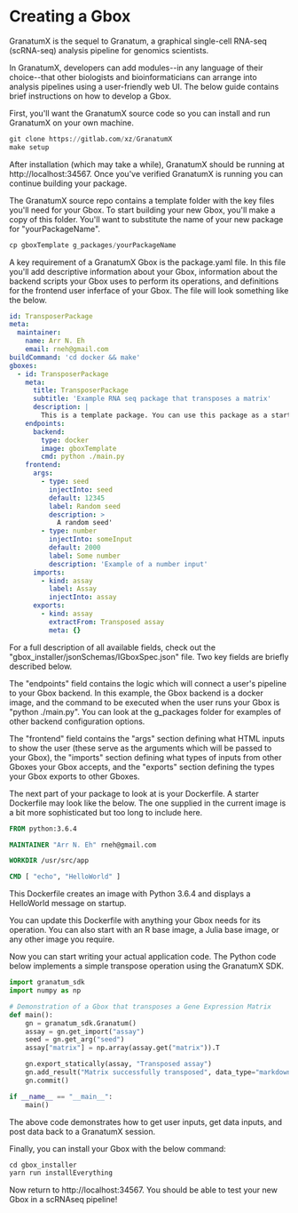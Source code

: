 # Creating a Gbox

GranatumX is the sequel to Granatum, a graphical single-cell RNA-seq (scRNA-seq) analysis pipeline for genomics scientists.

In GranatumX, developers can add modules--in any language of their choice--that other biologists and bioinformaticians can arrange into analysis pipelines using a user-friendly web UI. The below guide contains brief instructions on how to develop a Gbox.


First, you'll want the GranatumX source code so you can install and run GranatumX on your own machine.


```python
git clone https://gitlab.com/xz/GranatumX
make setup
```

After installation (which may take a while), GranatumX should be running at http://localhost:34567. Once you've verified GranatumX is running you can continue building your package.

The GranatumX source repo contains a template folder with the key files you'll need for your Gbox. To start building your new Gbox, you'll make a copy of this folder. You'll want to substitute the name of your new package for "yourPackageName".


```python
cp gboxTemplate g_packages/yourPackageName
```

A key requirement of a GranatumX Gbox is the package.yaml file. In this file you'll add descriptive information about your Gbox, information about the backend scripts your Gbox uses to perform its operations, and definitions for the frontend user inferface of your Gbox. The file will look something like the below.

```yaml
id: TransposerPackage
meta:
  maintainer:
    name: Arr N. Eh
    email: rneh@gmail.com
buildCommand: 'cd docker && make'
gboxes: 
  - id: TransposerPackage
    meta:
      title: TransposerPackage
      subtitle: 'Example RNA seq package that transposes a matrix'
      description: |
        This is a template package. You can use this package as a starting point for your own package.
    endpoints:
      backend:
        type: docker
        image: gboxTemplate
        cmd: python ./main.py
    frontend:
      args:
        - type: seed
          injectInto: seed
          default: 12345
          label: Random seed
          description: >
            A random seed'
        - type: number
          injectInto: someInput
          default: 2000
          label: Some number
          description: 'Example of a number input'
      imports:
        - kind: assay
          label: Assay
          injectInto: assay
      exports:
        - kind: assay
          extractFrom: Transposed assay
          meta: {}
```


For a full description of all available fields, check out the "gbox_installer/jsonSchemas/IGboxSpec.json" file. Two key fields are briefly described below.

The "endpoints" field contains the logic which will connect a user's pipeline to your Gbox backend. In this example, the Gbox backend is a docker image, and the command to be executed when the user runs your Gbox is "python ./main.py". You can look at the g_packages folder for examples of other backend configuration options.

The "frontend" field contains the "args" section defining what HTML inputs to show the user (these serve as the arguments which will be passed to your Gbox), the "imports" section defining what types of inputs from other Gboxes your Gbox accepts, and the "exports" section defining the types your Gbox exports to other Gboxes.

The next part of your package to look at is your Dockerfile. A starter Dockerfile may look like the below. The one supplied
in the current image is a bit more sophisticated but too long to include here.


```Dockerfile
FROM python:3.6.4

MAINTAINER "Arr N. Eh" rneh@gmail.com

WORKDIR /usr/src/app

CMD [ "echo", "HelloWorld" ]
```

This Dockerfile creates an image with Python 3.6.4 and displays a HelloWorld message on startup.

You can update this Dockerfile with anything your Gbox needs for its operation. You can also start with an R base image, a Julia base image, or any other image you require.

Now you can start writing your actual application code. The Python code below implements a simple transpose operation using the GranatumX SDK.


```python
import granatum_sdk
import numpy as np

# Demonstration of a Gbox that transposes a Gene Expression Matrix
def main():
    gn = granatum_sdk.Granatum()
    assay = gn.get_import("assay")
    seed = gn.get_arg("seed")
    assay["matrix"] = np.array(assay.get("matrix")).T

    gn.export_statically(assay, "Transposed assay")    
    gn.add_result("Matrix successfully transposed", data_type="markdown")
    gn.commit()

if __name__ == "__main__":
    main()

```

The above code demonstrates how to get user inputs, get data inputs, and post data back to a GranatumX session.

Finally, you can install your Gbox with the below command:


```python
cd gbox_installer
yarn run installEverything
```

Now return to http://localhost:34567. You should be able to test your new Gbox in a scRNAseq pipeline!

